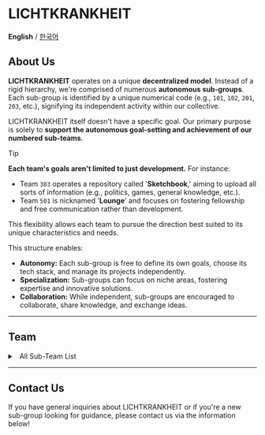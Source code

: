 # LICHTKRANKHEIT

**English** / [한국어](.README.md)


## About Us
**LICHTKRANKHEIT** operates on a unique **decentralized model**. Instead of a rigid hierarchy, we're comprised of numerous **autonomous sub-groups**. Each sub-group is identified by a unique numerical code (e.g., `101`, `102`, `201`, `203`, etc.), signifying its independent activity within our collective.

LICHTKRANKHEIT itself doesn't have a specific goal. Our primary purpose is solely to **support the autonomous goal-setting and achievement of our numbered sub-teams**.

> [!TIP]
> **Each team's goals aren't limited to just development.**
> For instance:
> - Team `303` operates a repository called '**Sketchbook**,' aiming to upload all sorts of information (e.g., politics, games, general knowledge, etc.).
> - Team `501` is nicknamed '**Lounge**' and focuses on fostering fellowship and free communication rather than development.
>
> This flexibility allows each team to pursue the direction best suited to its unique characteristics and needs.

This structure enables:

* **Autonomy:** Each sub-group is free to define its own goals, choose its tech stack, and manage its projects independently.
* **Specialization:** Sub-groups can focus on niche areas, fostering expertise and innovative solutions.
* **Collaboration:** While independent, sub-groups are encouraged to collaborate, share knowledge, and exchange ideas.

---

## Team

<details>
<summary>
  All Sub-Team List
</summary>

  | Team Number | Members | Member Count | Main Activity Field |
  | --- | --- | --- | --- |
  | 101 | LIHUA628, YeongGyu | 2 | KakaoTalk Bot |
  | 102 | LIHUA628, YeongGyu, DarkSnowFlower, Noa-GUS, ~~Sample~~ | 5 | KakaoTalk Bot |
  | 105 | YeongGyu, Noa-GUS, ~~Sample~~, ~~Violent~~ | 4 | KakaoTalk Bot |
  | 201 | LIHUA628, Sicxor, ~~Sample~~, ~~Violent~~, ~~jroLia~~ | 5 | Website |
  | 202 | YouJJeb, Noa-GUS, jroLia, Sample | 4 | KakaoTalk Bot |
  | 204 | YeongGyu, Skyyype, ~~userE~~ | 3 | KakaoTalk Bot |
  | 205 | DarkSnowFlower, 2oic, LIHUA628, YeongGyu | 4 | Website (extension) |
  | 302 | YouJJeb, 2oic | 2 | App |
  | 303 | LIHUA628, YeongGyu, DarkSnowFlower, Sicxor, YouJJeb, Skyyype, Noa-GUS, 2oic, ~~Violent~~, ~~userE~~ | 10 | Social / Fellowship |
  | 402 | LIHUA628, Skyyype | 2 | KakaoTalk |
  | 404 | LIHUA628, Skyyype, YeongGyu, Sicxor | 4 | App |
  | 405 | DarkSnowFlower, Sicxor | 2 | Minecraft Development |
  | 501 | LIHUA628, YeongGyu, DarkSnowFlower, Sicxor, YouJJeb, Skyyype, Noa-GUS, 2oic | 8 | Social / Fellowship |
  | 503 | 2oic, YouJJeb, Sicxor | 3 | Minecraft Development |
  | 504 | Skyyype, 2oic, YouJJeb, LIHUA628 | 4 | Website (extension) |
  | 507 | LIHUA628, Sicxor, YouJJeb, YeongGyu | 4 | KakaoTalk Bot |
  | 601 | **Recruiting** | undefined | undefined |

</details>

---

## Contact Us

If you have general inquiries about LICHTKRANKHEIT or if you're a new sub-group looking for guidance, please contact us via the information below!
